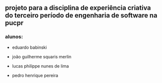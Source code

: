 ## projeto para a disciplina de experiência criativa do terceiro período de engenharia de software na pucpr

### alunos:

- eduardo babinski

- joão guilherme squaris merlin

- lucas philippe nunes de lima

- pedro henrique pereira
